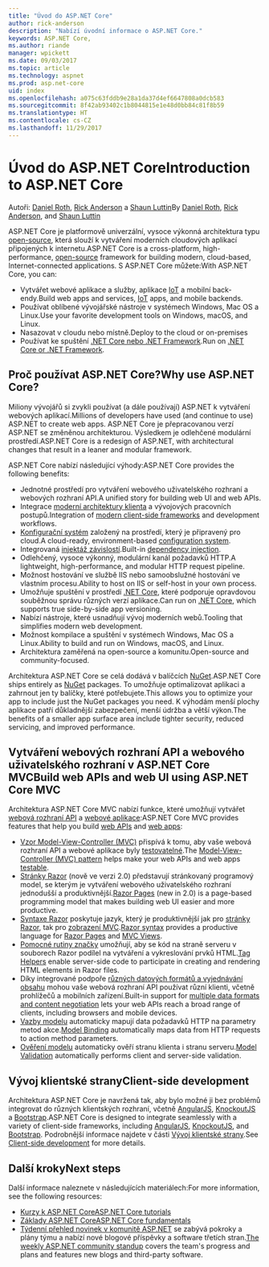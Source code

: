 ```yaml
---
title: "Úvod do ASP.NET Core"
author: rick-anderson
description: "Nabízí úvodní informace o ASP.NET Core."
keywords: ASP.NET Core,
ms.author: riande
manager: wpickett
ms.date: 09/03/2017
ms.topic: article
ms.technology: aspnet
ms.prod: asp.net-core
uid: index
ms.openlocfilehash: a075c63fddb9e28a1da37d4ef6647808a0dcb583
ms.sourcegitcommit: 8f42ab93402c1b8044815e1e48d0bb84c81f8b59
ms.translationtype: HT
ms.contentlocale: cs-CZ
ms.lasthandoff: 11/29/2017
---
```

# <a name="introduction-to-aspnet-core"></a><span data-ttu-id="42a07-104">Úvod do ASP.NET Core</span><span class="sxs-lookup"><span data-stu-id="42a07-104">Introduction to ASP.NET Core</span></span>

<span data-ttu-id="42a07-105">Autoři: [Daniel Roth](https://github.com/danroth27), [Rick Anderson](https://twitter.com/RickAndMSFT) a [Shaun Luttin](https://twitter.com/dicshaunary)</span><span class="sxs-lookup"><span data-stu-id="42a07-105">By [Daniel Roth](https://github.com/danroth27), [Rick Anderson](https://twitter.com/RickAndMSFT), and [Shaun Luttin](https://twitter.com/dicshaunary)</span></span>

<span data-ttu-id="42a07-106">ASP.NET Core je platformově univerzální, vysoce výkonná architektura typu [open-source](https://github.com/aspnet/home), která slouží k vytváření moderních cloudových aplikací připojených k internetu.</span><span class="sxs-lookup"><span data-stu-id="42a07-106">ASP.NET Core is a cross-platform, high-performance, [open-source](https://github.com/aspnet/home) framework for building modern, cloud-based, Internet-connected applications.</span></span> <span data-ttu-id="42a07-107">S ASP.NET Core můžete:</span><span class="sxs-lookup"><span data-stu-id="42a07-107">With ASP.NET Core, you can:</span></span>

* <span data-ttu-id="42a07-108">Vytvářet webové aplikace a služby, aplikace [IoT](https://www.microsoft.com/en-us/internet-of-things/) a mobilní back-endy.</span><span class="sxs-lookup"><span data-stu-id="42a07-108">Build web apps and services, [IoT](https://www.microsoft.com/en-us/internet-of-things/) apps, and mobile backends.</span></span>
* <span data-ttu-id="42a07-109">Používat oblíbené vývojářské nástroje v systémech Windows, Mac OS a Linux.</span><span class="sxs-lookup"><span data-stu-id="42a07-109">Use your favorite development tools on Windows, macOS, and Linux.</span></span>
* <span data-ttu-id="42a07-110">Nasazovat v cloudu nebo místně.</span><span class="sxs-lookup"><span data-stu-id="42a07-110">Deploy to the cloud or on-premises</span></span>
* <span data-ttu-id="42a07-111">Používat ke spuštění [.NET Core nebo .NET Framework](https://docs.microsoft.com/dotnet/articles/standard/choosing-core-framework-server).</span><span class="sxs-lookup"><span data-stu-id="42a07-111">Run on [.NET Core or .NET Framework](https://docs.microsoft.com/dotnet/articles/standard/choosing-core-framework-server).</span></span>

## <a name="why-use-aspnet-core"></a><span data-ttu-id="42a07-112">Proč používat ASP.NET Core?</span><span class="sxs-lookup"><span data-stu-id="42a07-112">Why use ASP.NET Core?</span></span>

<span data-ttu-id="42a07-113">Miliony vývojářů si zvykli používat (a dále používají) ASP.NET k vytváření webových aplikací.</span><span class="sxs-lookup"><span data-stu-id="42a07-113">Millions of developers have used (and continue to use) ASP.NET to create web apps.</span></span> <span data-ttu-id="42a07-114">ASP.NET Core je přepracovanou verzí ASP.NET se změněnou architekturou. Výsledkem je odlehčené modulární prostředí.</span><span class="sxs-lookup"><span data-stu-id="42a07-114">ASP.NET Core is a redesign of ASP.NET, with architectural changes that result in a leaner and modular framework.</span></span>

<span data-ttu-id="42a07-115">ASP.NET Core nabízí následující výhody:</span><span class="sxs-lookup"><span data-stu-id="42a07-115">ASP.NET Core provides the following benefits:</span></span>

* <span data-ttu-id="42a07-116">Jednotné prostředí pro vytváření webového uživatelského rozhraní a webových rozhraní API.</span><span class="sxs-lookup"><span data-stu-id="42a07-116">A unified story for building web UI and web APIs.</span></span>
* <span data-ttu-id="42a07-117">Integrace [moderní architektury klienta](xref:client-side/index) a vývojových pracovních postupů.</span><span class="sxs-lookup"><span data-stu-id="42a07-117">Integration of [modern client-side frameworks](xref:client-side/index) and development workflows.</span></span>
* <span data-ttu-id="42a07-118">[Konfigurační systém](xref:fundamentals/configuration/index) založený na prostředí, který je připravený pro cloud.</span><span class="sxs-lookup"><span data-stu-id="42a07-118">A cloud-ready, environment-based [configuration system](xref:fundamentals/configuration/index).</span></span>
* <span data-ttu-id="42a07-119">Integrovaná [injektáž závislostí](xref:fundamentals/dependency-injection).</span><span class="sxs-lookup"><span data-stu-id="42a07-119">Built-in [dependency injection](xref:fundamentals/dependency-injection).</span></span>
* <span data-ttu-id="42a07-120">Odlehčený, vysoce výkonný, modulární kanál požadavků HTTP.</span><span class="sxs-lookup"><span data-stu-id="42a07-120">A lightweight, high-performance, and modular HTTP request pipeline.</span></span>
* <span data-ttu-id="42a07-121">Možnost hostování ve službě IIS nebo samoobslužné hostování ve vlastním procesu.</span><span class="sxs-lookup"><span data-stu-id="42a07-121">Ability to host on IIS or self-host in your own process.</span></span>
* <span data-ttu-id="42a07-122">Umožňuje spuštění v prostředí [.NET Core](https://docs.microsoft.com/dotnet/articles/standard/choosing-core-framework-server), které podporuje opravdovou souběžnou správu různých verzí aplikace.</span><span class="sxs-lookup"><span data-stu-id="42a07-122">Can run on [.NET Core](https://docs.microsoft.com/dotnet/articles/standard/choosing-core-framework-server), which supports true side-by-side app versioning.</span></span>
* <span data-ttu-id="42a07-123">Nabízí nástroje, které usnadňují vývoj moderních webů.</span><span class="sxs-lookup"><span data-stu-id="42a07-123">Tooling that simplifies modern web development.</span></span>
* <span data-ttu-id="42a07-124">Možnost kompilace a spuštění v systémech Windows, Mac OS a Linux.</span><span class="sxs-lookup"><span data-stu-id="42a07-124">Ability to build and run on Windows, macOS, and Linux.</span></span>
* <span data-ttu-id="42a07-125">Architektura zaměřená na open-source a komunitu.</span><span class="sxs-lookup"><span data-stu-id="42a07-125">Open-source and community-focused.</span></span>

<span data-ttu-id="42a07-126">Architektura ASP.NET Core se celá dodává v balíčcích [NuGet](https://www.nuget.org/).</span><span class="sxs-lookup"><span data-stu-id="42a07-126">ASP.NET Core ships entirely as [NuGet](https://www.nuget.org/) packages.</span></span> <span data-ttu-id="42a07-127">To umožňuje optimalizovat aplikaci a zahrnout jen ty balíčky, které potřebujete.</span><span class="sxs-lookup"><span data-stu-id="42a07-127">This allows you to optimize your app to include just the NuGet packages you need.</span></span> <span data-ttu-id="42a07-128">K výhodám menší plochy aplikace patří důkladnější zabezpečení, menší údržba a větší výkon.</span><span class="sxs-lookup"><span data-stu-id="42a07-128">The benefits of a smaller app surface area include tighter security, reduced servicing, and improved performance.</span></span>

## <a name="build-web-apis-and-web-ui-using-aspnet-core-mvc"></a><span data-ttu-id="42a07-129">Vytváření webových rozhraní API a webového uživatelského rozhraní v ASP.NET Core MVC</span><span class="sxs-lookup"><span data-stu-id="42a07-129">Build web APIs and web UI using ASP.NET Core MVC</span></span>

<span data-ttu-id="42a07-130">Architektura ASP.NET Core MVC nabízí funkce, které umožňují vytvářet [webová rozhraní API](xref:tutorials/index#building-web-apis) a [webové aplikace](xref:tutorials/index#building-web-applications):</span><span class="sxs-lookup"><span data-stu-id="42a07-130">ASP.NET Core MVC provides features that help you build [web APIs](xref:tutorials/index#building-web-apis) and [web apps](xref:tutorials/index#building-web-applications):</span></span>

* <span data-ttu-id="42a07-131">[Vzor Model-View-Controller (MVC)](xref:mvc/overview) přispívá k tomu, aby vaše webová rozhraní API a webové aplikace byly [testovatelné](testing/index.md).</span><span class="sxs-lookup"><span data-stu-id="42a07-131">The [Model-View-Controller (MVC) pattern](xref:mvc/overview) helps make your web APIs and web apps [testable](testing/index.md).</span></span>
* <span data-ttu-id="42a07-132">[Stránky Razor](xref:mvc/razor-pages/index) (nově ve verzi 2.0) představují stránkovaný programový model, se kterým je vytváření webového uživatelského rozhraní jednodušší a produktivnější.</span><span class="sxs-lookup"><span data-stu-id="42a07-132">[Razor Pages](xref:mvc/razor-pages/index) (new in 2.0) is a page-based programming model that makes building web UI easier and more productive.</span></span>
* <span data-ttu-id="42a07-133">[Syntaxe Razor](xref:mvc/views/razor) poskytuje jazyk, který je produktivnější jak pro [stránky Razor](xref:mvc/razor-pages/index), tak pro [zobrazení MVC](xref:mvc/views/overview).</span><span class="sxs-lookup"><span data-stu-id="42a07-133">[Razor syntax](xref:mvc/views/razor) provides a productive language for [Razor Pages](xref:mvc/razor-pages/index) and [MVC Views](xref:mvc/views/overview).</span></span>
* <span data-ttu-id="42a07-134">[Pomocné rutiny značky](xref:mvc/views/tag-helpers/intro) umožňují, aby se kód na straně serveru v souborech Razor podílel na vytváření a vykreslování prvků HTML.</span><span class="sxs-lookup"><span data-stu-id="42a07-134">[Tag Helpers](xref:mvc/views/tag-helpers/intro) enable server-side code to participate in creating and rendering HTML elements in Razor files.</span></span>
* <span data-ttu-id="42a07-135">Díky integrované podpoře [různých datových formátů a vyjednávání obsahu](mvc/models/formatting.md) mohou vaše webová rozhraní API používat různí klienti, včetně prohlížečů a mobilních zařízení.</span><span class="sxs-lookup"><span data-stu-id="42a07-135">Built-in support for [multiple data formats and content negotiation](mvc/models/formatting.md) lets your web APIs reach a broad range of clients, including browsers and mobile devices.</span></span>
* <span data-ttu-id="42a07-136">[Vazby modelu](xref:mvc/models/model-binding) automaticky mapují data požadavků HTTP na parametry metod akce.</span><span class="sxs-lookup"><span data-stu-id="42a07-136">[Model Binding](xref:mvc/models/model-binding) automatically maps data from HTTP requests to action method parameters.</span></span>
* <span data-ttu-id="42a07-137">[Ověření modelu](xref:mvc/models/validation) automaticky ověří stranu klienta i stranu serveru.</span><span class="sxs-lookup"><span data-stu-id="42a07-137">[Model Validation](xref:mvc/models/validation) automatically performs client and server-side validation.</span></span>

## <a name="client-side-development"></a><span data-ttu-id="42a07-138">Vývoj klientské strany</span><span class="sxs-lookup"><span data-stu-id="42a07-138">Client-side development</span></span>

<span data-ttu-id="42a07-139">Architektura ASP.NET Core je navržená tak, aby bylo možné ji bez problémů integrovat do různých klientských rozhraní, včetně [AngularJS](xref:client-side/angular), [KnockoutJS](xref:client-side/knockout) a [Bootstrap](xref:client-side/bootstrap).</span><span class="sxs-lookup"><span data-stu-id="42a07-139">ASP.NET Core is designed to integrate seamlessly with a variety of client-side frameworks, including [AngularJS](xref:client-side/angular), [KnockoutJS](xref:client-side/knockout), and [Bootstrap](xref:client-side/bootstrap).</span></span> <span data-ttu-id="42a07-140">Podrobnější informace najdete v části [Vývoj klientské strany](client-side/index.md).</span><span class="sxs-lookup"><span data-stu-id="42a07-140">See [Client-side development](client-side/index.md) for more details.</span></span>

## <a name="next-steps"></a><span data-ttu-id="42a07-141">Další kroky</span><span class="sxs-lookup"><span data-stu-id="42a07-141">Next steps</span></span>

<span data-ttu-id="42a07-142">Další informace naleznete v následujících materiálech:</span><span class="sxs-lookup"><span data-stu-id="42a07-142">For more information, see the following resources:</span></span>

* [<span data-ttu-id="42a07-143">Kurzy k ASP.NET Core</span><span class="sxs-lookup"><span data-stu-id="42a07-143">ASP.NET Core tutorials</span></span>](xref:tutorials/index)
* [<span data-ttu-id="42a07-144">Základy ASP.NET Core</span><span class="sxs-lookup"><span data-stu-id="42a07-144">ASP.NET Core fundamentals</span></span>](xref:fundamentals/index)
* <span data-ttu-id="42a07-145">[Týdenní přehled novinek v komunitě ASP.NET](https://live.asp.net/) se zabývá pokroky a plány týmu a nabízí nové blogové příspěvky a software třetích stran.</span><span class="sxs-lookup"><span data-stu-id="42a07-145">[The weekly ASP.NET community standup](https://live.asp.net/) covers the team's progress and plans and features new blogs and third-party software.</span></span>
